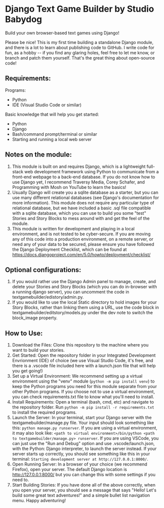 # Django Text Game Builder by Studio Babydog
Build your own browser-based text games using Django!

Please be nice! This is my first time building a standalone Django module, and there is a lot to learn about publishing code to GitHub. I write code for fun, as a hobby -- if you find any glaring holes, feel free to let me know, or branch and patch them yourself. That's the great thing about open-source code!

## Requirements:
Programs:
* Python
* IDE (Visual Studio Code or similar)

Basic knowledge that will help you get started:
* Python
* Django
* Bash/command prompt/terminal or similar
* Starting and running a local web server

## Notes on the module:
1. This module is built on and requires Django, which is a lightweight full-stack web development framework using Python to communicate from a front-end webpage to a back-end database. If you do not know how to use Django yet, I recommend Traversy Media, Corey Schafer, and Programming with Mosh on YouTube to learn the basics!
2. Usually Django will create you a sqlite database as a starter, but you can use many different relational databases (see Django's documentation for more information). This module does not require any particular type of relational database, but we have included a basic .sql file compatible with a sqlite database, which you can use to build you some "test" Stories and Story Blocks to mess around with and get the feel of the module.
3. This module is written for development and playing in a local environment, and is not tested to be cyber-secure. If you are moving any of this code into a production environment, on a remote server, or need any of your data to be secured, please ensure you have followed the Django Deployment Checklist, which can be found at https://docs.djangoproject.com/en/5.0/howto/deployment/checklist/

## Optional configurations:
1. If you would rather use the Django Admin panel to manage, create, and delete your Stories and Story Blocks (which you can do in-browser with a running django server), you can uncomment the code in textgamebuilder/edistory/admin.py.
2. If you would like to use the local Static directory to hold images for your Story Blocks, rather than linking them using a URL, use the code block in textgamebuilder/editstory/models.py under the dev note to switch the block_image property.

## How to Use:
1. Download the Files: Clone this repository to the machine where you want to build your stories.
2. Get Started: Open the repository folder in your Integrated Development Envrionment (IDE) of choice (we use Visual Studio Code, it's free, and there is a .vscode file included here with a launch.json file that will help you get going!)
3. Set up a Virtual Environment: We recommend setting up a virtual environment using the "venv" module (`python -m pip install venv`) to keep the Python programs you need for this module separate from your other Python programs. If you choose not to use a virtual environment, you can check requirements.txt file to know what you'll need to install.
4. Install Requirements: Open a terminal (bash, cmd, etc) and navigate to the repository folder. Run `python -m pip install -r requirements.txt` to install the required programs. 
5. Launch the Server: In your terminal, start your Django server with the textgamebuilder/manage.py file. Your input should look something like this: `python manage.py runserver`. If you are using a virtual environment, it may also look like: `<path to virtual environment>/bin/python <path to textgamebuilder/manage.py> runserver`. If you are using VSCode, you can just use the "Run and Debug" option and use .vscode/launch.json, with the Python: Django interpreter, to launch the server instead. If your server starts up correctly, you should see something like this in your terminal: `Starting development server at http://127.0.0.1:8000/`.
6. Open Running Server: In a browser of your choice (we recommend Firefox), open your server. The default Django location is http://127.0.0.1:8000/ but you can change this with some settings if you need to.
7. Start Building Stories: If you have done all of the above correctly, when you open your server, you should see a message that says "Hello! Let's build some great text adventures!" and a simple bullet list navigation menu. Happy adventuring!
